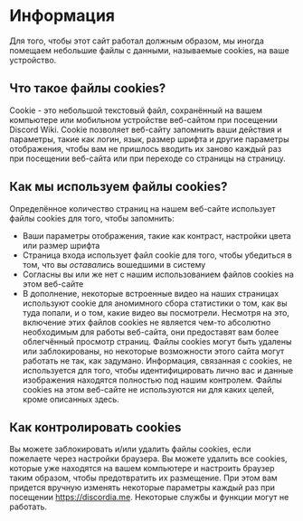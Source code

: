 <!-- TITLE: [RU] Политика использования файлов cookies -->
<!-- SUBTITLE: Политика использования файлов cookies для соблюдения регламента ЕС -->

# Информация
Для того, чтобы этот сайт работал должным образом, мы иногда помещаем небольшие файлы с данными, называемые cookies, на ваше устройство.

## Что такое файлы cookies?

Cookie - это небольшой текстовый файл, сохранённый на вашем компьютере или мобильном устройстве веб-сайтом при посещении Discord Wiki. Cookie позволяет веб-сайту запомнить ваши действия и параметры, такие как логин, язык, размер шрифта и другие параметры отображения, чтобы вам не пришлось вводить их заново каждый раз при посещении веб-сайта или при переходе со страницы на страницу.

## Как мы используем файлы cookies?

Определённое количество страниц на нашем веб-сайте использует файлы cookies для того, чтобы запомнить:

* Ваши параметры отображения, такие как контраст, настройки цвета или размер шрифта
* Страница входа использует файл cookie для того, чтобы убедиться в том, что вы *оставались* вошедшими в систему
* Согласны вы или же нет с нашим использованием файлов cookies на этом веб-сайте
* В дополнение, некоторые встроенные видео на наших страницах используют cookie для аномимного сбора статистики о том, как вы туда попали, и о том, какие видео вы посмотрели. Несмотря на это, включение этих файлов cookies не является чем-то абсолютно необходимым для работы веб-сайта, они предоставят вам более облегчённый просмотр страниц. Файлы cookies могут быть удалены или заблокированы, но некоторые возможности этого сайта могут работать не так, как задумано. Информация, связанная c cookies, не используется для того, чтобы идентифицировать лично вас и данные изображения находятся полностью под нашим контролем. Файлы cookies на этом веб-сайте не используются ни для каких целей, кроме описанных здесь.
## Как контролировать cookies

Вы можете заблокировать и/или удалить файлы cookies, если пожелаете через настройки браузера. Вы можете удалить все cookies, которые уже находятся на вашем компьютере и настроить браузер таким образом, чтобы предотвратить их размещение. При этом вам придется вручную изменять некоторые параметры каждый раз при посещении https://discordia.me. Некоторые службы и функции могут не работать.